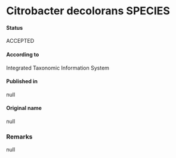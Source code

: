 Citrobacter decolorans SPECIES
=======

#### Status
ACCEPTED

#### According to
Integrated Taxonomic Information System

#### Published in
null

#### Original name
null

### Remarks
null